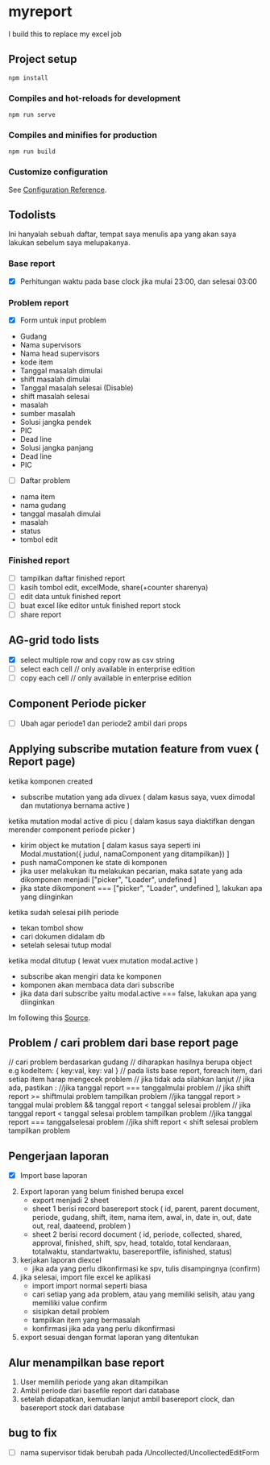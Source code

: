 # myreport

I build this to replace my excel job

## Project setup
```
npm install
```

### Compiles and hot-reloads for development
```
npm run serve
```

### Compiles and minifies for production
```
npm run build
```

### Customize configuration
See [Configuration Reference](https://cli.vuejs.org/config/).

## Todolists
Ini hanyalah sebuah daftar, tempat saya menulis apa yang akan saya lakukan sebelum 
saya melupakanya.

### Base report
- [x] Perhitungan waktu pada base clock jika mulai 23:00, dan selesai 03:00

### Problem report
- [x] Form untuk input problem
- Gudang
- Nama supervisors
- Nama head supervisors
- kode item
- Tanggal masalah dimulai
- shift masalah dimulai
- Tanggal masalah selesai (Disable)
- shift masalah selesai
- masalah
- sumber masalah
- Solusi jangka pendek
- PIC
- Dead line
- Solusi jangka panjang
- Dead line
- PIC
- [ ] Daftar problem
- nama item
- nama gudang
- tanggal masalah dimulai
- masalah
- status
- tombol edit
  

### Finished report
- [ ] tampilkan daftar finished report
- [ ] kasih tombol edit, excelMode, share(+counter sharenya)
- [ ] edit data untuk finished report
- [ ] buat excel like editor untuk finished report stock
- [ ] share report

## AG-grid todo lists
- [x] select multiple row and copy row as csv string
- [ ] select each cell // only available in enterprise edition
- [ ] copy each cell // only available in enterprise edition

## Component Periode picker
- [ ] Ubah agar periode1 dan periode2 ambil dari props

## Applying subscribe mutation feature from vuex ( Report page)
ketika komponen created
- subscribe mutation yang ada divuex ( dalam kasus saya, vuex dimodal dan mutationya bernama active )

ketika mutation modal active di picu  ( dalam kasus saya diaktifkan dengan merender component periode picker )
- kirim object ke mutation [ dalam kasus saya seperti ini Modal.mustation({ judul, namaComponent yang ditampilkan}) ]
- push namaComponen ke state di komponen
- jika user melakukan itu melakukan pecarian, maka satate yang ada dikomponen menjadi ["picker", "Loader", undefined ]
- jika state dikomponent === ["picker", "Loader", undefined ], lakukan apa yang diinginkan

ketika sudah selesai pilih periode
- tekan tombol show
- cari dokumen didalam db
-  setelah selesai tutup modal

ketika modal ditutup ( lewat vuex mutation modal.active )
- subscribe akan mengiri data ke komponen
- komponen akan membaca data dari subscribe
- jika data dari subscribe yaitu modal.active === false, lakukan apa yang diinginkan
  
Im following this [Source](https://dev.to/viniciuskneves/watch-for-vuex-state-changes-2mgj).

## Problem / cari problem dari base report page
// cari problem berdasarkan gudang
	// diharapkan hasilnya berupa object e.g kodeItem: {  key:val, key: val  }
// pada lists base report, foreach item, dari setiap item harap mengecek problem
	// jika tidak ada silahkan lanjut
	// jika ada, pastikan :
		//jika tanggal report === tanggalmulai problem 
			// jika shift report >= shiftmulai problem
			tampilkan problem
		//jika tanggal report > tanggal mulai problem && tanggal report < tanggal selesai problem
			// jika tanggal report < tanggal selesai problem
			tampilkan problem
		//jika tanggal report === tanggalselesai problem
			//jika shift report < shift selesai problem
			tampilkan problem

## Pengerjaan laporan
- [x] Import base laporan
2. Export laporan yang belum finished berupa excel
	- export menjadi 2 sheet
	- sheet 1 berisi record basereport stock ( id, parent, parent document, periode, gudang, shift, item, nama item, awal, in, date in, out, date out, real, daateend, problem )
	- sheet 2 berisi record document ( id, periode, collected, shared, approval, finished, shift, spv, head, totaldo, total kendaraan, totalwaktu, standartwaktu, basereportfile, isfinished, status)
3. kerjakan laporan diexcel
	- jika ada yang perlu dikonfirmasi ke spv, tulis disampingnya (confirm)
4. jika selesai, import file excel ke aplikasi
	- import import normal seperti biasa
	- cari setiap yang ada problem, atau yang memiliki selisih, atau yang memiliki value confirm
	- sisipkan detail problem
	- tampilkan item yang bermasalah
	- konfirmasi jika ada yang perlu dikonfirmasi
5. export sesuai dengan format laporan yang ditentukan

## Alur menampilkan base report
1. User memilih periode yang akan ditampilkan
2. Ambil periode dari basefile report dari database
3. setelah didapatkan, kemudian lanjut ambil basereport clock, dan basereport stock dari database

## bug to fix
- [ ] nama supervisor tidak berubah pada /Uncollected/UncollectedEditForm
